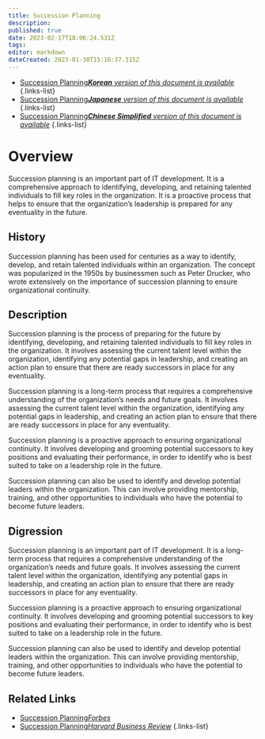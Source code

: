 ```yaml
---
title: Succession Planning
description: 
published: true
date: 2023-02-17T18:06:24.531Z
tags: 
editor: markdown
dateCreated: 2023-01-30T15:16:37.315Z
---
```


- [Succession Planning***Korean** version of this document is available*](/ko/Knowledge-base/Dictionary/succession-planning)
{.links-list}
- [Succession Planning***Japanese** version of this document is available*](/ja/Knowledge-base/Dictionary/succession-planning)
{.links-list}
- [Succession Planning***Chinese Simplified** version of this document is available*](/zh/Knowledge-base/Dictionary/succession-planning)
{.links-list}


# Overview
Succession planning is an important part of IT development. It is a comprehensive approach to identifying, developing, and retaining talented individuals to fill key roles in the organization. It is a proactive process that helps to ensure that the organization’s leadership is prepared for any eventuality in the future.

## History
Succession planning has been used for centuries as a way to identify, develop, and retain talented individuals within an organization. The concept was popularized in the 1950s by businessmen such as Peter Drucker, who wrote extensively on the importance of succession planning to ensure organizational continuity.

## Description
Succession planning is the process of preparing for the future by identifying, developing, and retaining talented individuals to fill key roles in the organization. It involves assessing the current talent level within the organization, identifying any potential gaps in leadership, and creating an action plan to ensure that there are ready successors in place for any eventuality.

Succession planning is a long-term process that requires a comprehensive understanding of the organization’s needs and future goals. It involves assessing the current talent level within the organization, identifying any potential gaps in leadership, and creating an action plan to ensure that there are ready successors in place for any eventuality.

Succession planning is a proactive approach to ensuring organizational continuity. It involves developing and grooming potential successors to key positions and evaluating their performance, in order to identify who is best suited to take on a leadership role in the future.

Succession planning can also be used to identify and develop potential leaders within the organization. This can involve providing mentorship, training, and other opportunities to individuals who have the potential to become future leaders.

## Digression
Succession planning is an important part of IT development. It is a long-term process that requires a comprehensive understanding of the organization’s needs and future goals. It involves assessing the current talent level within the organization, identifying any potential gaps in leadership, and creating an action plan to ensure that there are ready successors in place for any eventuality.

Succession planning is a proactive approach to ensuring organizational continuity. It involves developing and grooming potential successors to key positions and evaluating their performance, in order to identify who is best suited to take on a leadership role in the future.

Succession planning can also be used to identify and develop potential leaders within the organization. This can involve providing mentorship, training, and other opportunities to individuals who have the potential to become future leaders.

## Related Links
- [Succession Planning*Forbes*](https://www.forbes.com/sites/forbescoachescouncil/2018/03/26/the-importance-of-succession-planning-in-business/#7f0e1e15575b)
- [Succession Planning*Harvard Business Review*](https://hbr.org/2011/04/succession-planning-the-art-and)
{.links-list}